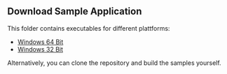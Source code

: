 ## Download Sample Application

This folder contains executables for different plattforms:
* [Windows 64 Bit](https://github.com/sbaeumlisberger/VirtualizingWrapPanel/raw/master/downloads/VirtualizingWrapPanelSamples-win-x64.exe)
* [Windows 32 Bit](https://github.com/sbaeumlisberger/VirtualizingWrapPanel/raw/master/downloads/VirtualizingWrapPanelSamples-win-x86.exe)

Alternatively, you can clone the repository and build the samples yourself.